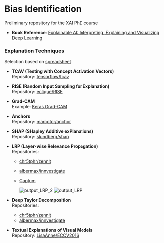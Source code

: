 # Bias Identification

Preliminary repository for the XAI PhD course

- **Book Reference**: [Explainable AI: Interpreting, Explaining and Visualizing Deep Learning](https://link.springer.com/book/10.1007/978-3-031-04083-2)

### Explanation Techniques
Selection based on [spreadsheet](https://docs.google.com/spreadsheets/d/1D41GaAqRkuMvUVMxbuyQux-gFpiGhWhEwc6pWi3HtDI/edit?gid=0#gid=0)

- **TCAV (Testing with Concept Activation Vectors)**  
  Repository: [tensorflow/tcav](https://github.com/tensorflow/tcav)

- **RISE (Random Input Sampling for Explanation)**  
  Repository: [eclique/RISE](https://github.com/eclique/RISE)

- **Grad-CAM**  
  Example: [Keras Grad-CAM](https://keras.io/examples/vision/grad_cam/)

- **Anchors**  
  Repository: [marcotcr/anchor](https://github.com/marcotcr/anchor)

- **SHAP (SHapley Additive exPlanations)**  
  Repository: [slundberg/shap](https://github.com/slundberg/shap)

- **LRP (Layer-wise Relevance Propagation)**  
  Repositories:  
  - [chr5tphr/zennit](https://github.com/chr5tphr/zennit)  
  - [albermax/innvestigate](https://github.com/albermax/innvestigate)
  - [Captum](https://github.com/pytorch/captum)
    
    ![output_LRP_2](https://github.com/user-attachments/assets/73248931-7578-405c-9d06-601d43e3ea19)
    ![output_LRP](https://github.com/user-attachments/assets/abc9ba48-46f8-4f4d-912b-6a8f5ac20379)


- **Deep Taylor Decomposition**  
  Repositories:  
  - [chr5tphr/zennit](https://github.com/chr5tphr/zennit)  
  - [albermax/innvestigate](https://github.com/albermax/innvestigate)

- **Textual Explanations of Visual Models**  
  Repository: [LisaAnne/ECCV2016](https://github.com/LisaAnne/ECCV2016)
